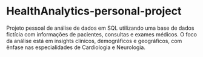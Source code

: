 # HealthAnalytics-personal-project
Projeto pessoal de análise de dados em SQL utilizando uma base de dados fictícia com informações de pacientes, consultas e exames médicos. O foco da análise está em insights clínicos, demográficos e geográficos, com ênfase nas especialidades de Cardiologia e Neurologia.
